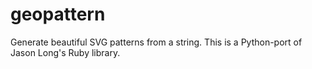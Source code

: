 # geopattern
Generate beautiful SVG patterns from a string. This is a Python-port of Jason Long's Ruby library.
